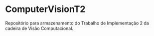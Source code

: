 # ComputerVisionT2
Repositório para armazenamento do Trabalho de Implementação 2 da cadeira de Visão Computacional.
